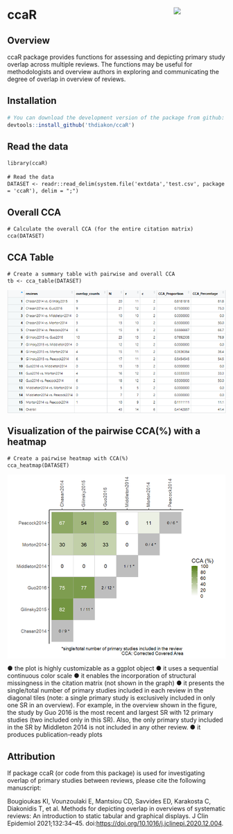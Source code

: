 # ccaR <img src="https://user-images.githubusercontent.com/43422937/155933906-a15d2cf1-08c6-46e9-bb75-e19b69a229ea.png" align="right" width="120" />


## Overview

ccaR package provides functions for assessing and depicting primary study overlap across multiple reviews. The functions may be useful for methodologists and overview authors in exploring and communicating the degree of overlap in overview of reviews.

## Installation

``` r
# You can download the development version of the package from github:
devtools::install_github('thdiakon/ccaR')
```

## Read the data

```
library(ccaR)

# Read the data
DATASET <- readr::read_delim(system.file('extdata','test.csv', package = 'ccaR'), delim = ";")
```

## Overall CCA

```
# Calculate the overall CCA (for the entire citation matrix)
cca(DATASET)
```



## CCA Table

```
# Create a summary table with pairwise and overall CCA 
tb <- cca_table(DATASET)
```

<img src="man/figures/cca_table.PNG" align="center" width="620" />



## Visualization of the pairwise CCA(%) with a heatmap

```
# Create a pairwise heatmap with CCA(%)
cca_heatmap(DATASET)
```

<img src="man/figures/README-plot-1.PNG" align="center" width="620" />


●	the plot is highly customizable as a ggplot object
●	it uses a sequential continuous color scale 
●	it enables the incorporation of structural missingness in the citation matrix (not shown in the graph)
●	it presents the single/total number of primary studies included in each review in the diagonal tiles (note: a single primary study is exclusively included in only one SR in an overview). For example, in the overview shown in the figure, the study by Guo 2016 is the most recent and largest SR with 12 primary studies (two included only in this SR). Also, the only primary study included in the SR by Middleton 2014 is not included in any other review.
●	it produces publication-ready plots


## Attribution
If package ccaR (or code from this package) is used for investigating overlap of primary studies between reviews, please cite the following manuscript:

Bougioukas KI, Vounzoulaki E, Mantsiou CD, Savvides ED, Karakosta C, Diakonidis T, et al. Methods for depicting overlap in overviews of systematic reviews: An introduction to static tabular and graphical displays. J Clin Epidemiol 2021;132:34–45. doi:https://doi.org/10.1016/j.jclinepi.2020.12.004.

